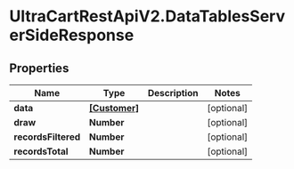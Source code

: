 # UltraCartRestApiV2.DataTablesServerSideResponse

## Properties
Name | Type | Description | Notes
------------ | ------------- | ------------- | -------------
**data** | [**[Customer]**](Customer.md) |  | [optional] 
**draw** | **Number** |  | [optional] 
**recordsFiltered** | **Number** |  | [optional] 
**recordsTotal** | **Number** |  | [optional] 


